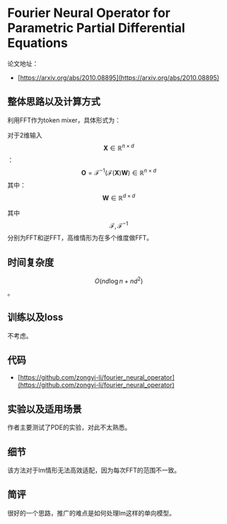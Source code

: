 # Fourier Neural Operator for Parametric Partial Differential Equations

论文地址：

- [https://arxiv.org/abs/2010.08895](https://arxiv.org/abs/2010.08895)



## 整体思路以及计算方式

利用FFT作为token mixer，具体形式为：

对于2维输入$$\mathbf X\in \mathbb R^{n\times d}$$：
$$
\mathbf O = \mathcal F^{-1}(\mathcal F(\mathbf X)\mathbf W) \in \mathbb R^{n\times d}
$$
其中：
$$
\mathbf W\in \mathbb R^{d\times d}
$$

其中$$\mathcal F, \mathcal F^{-1}$$分别为FFT和逆FFT，高维情形为在多个维度做FFT。



## 时间复杂度

$$O(nd\log n+n d^2)$$。



## 训练以及loss

不考虑。



## 代码

- [https://github.com/zongyi-li/fourier_neural_operator](https://github.com/zongyi-li/fourier_neural_operator)



## 实验以及适用场景

作者主要测试了PDE的实验，对此不太熟悉。



## 细节

该方法对于lm情形无法高效适配，因为每次FFT的范围不一致。



## 简评

很好的一个思路，推广的难点是如何处理lm这样的单向模型。